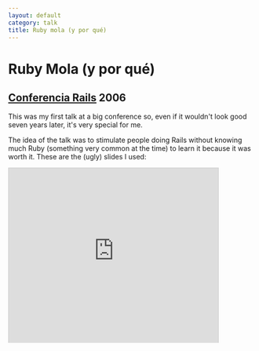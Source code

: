 ```yaml
---
layout: default
category: talk
title: Ruby mola (y por qué)
---
```


# Ruby Mola (y por qué)
## [Conferencia Rails](http://conferenciarails.org/) 2006

This was my first talk at a big conference so, even if it wouldn't look good seven years later, it's very special for me.

The idea of the talk was to stimulate people doing Rails without knowing much Ruby (something very common at the time) to learn it because it was worth it. These are the (ugly) slides I used:

<iframe src="http://www.slideshare.net/slideshow/embed_code/15675" width="427" height="356" frameborder="0" marginwidth="0" marginheight="0" scrolling="no" style="border:1px solid #CCC;border-width:1px 1px 0;margin-bottom:5px" allowfullscreen webkitallowfullscreen mozallowfullscreen> </iframe>